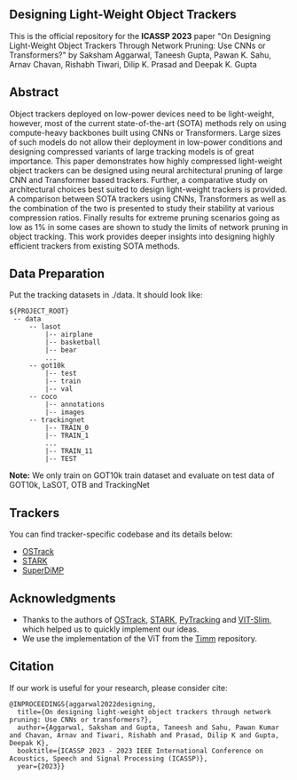 ## Designing Light-Weight Object Trackers
This is the official repository for the **ICASSP 2023** paper "On Designing Light-Weight Object Trackers Through Network Pruning: Use CNNs or Transformers?" by Saksham Aggarwal, Taneesh Gupta, Pawan K. Sahu, Arnav Chavan, Rishabh Tiwari, Dilip K. Prasad and Deepak K. Gupta

## Abstract
Object trackers deployed on low-power devices need to be light-weight, however, most of the current state-of-the-art (SOTA) methods rely on using compute-heavy backbones built using CNNs or Transformers. Large sizes of such models do not allow their deployment in low-power conditions and designing compressed variants of large tracking models is of great importance. This paper demonstrates how highly compressed light-weight object trackers can be designed using neural architectural pruning of large CNN and Transformer based trackers. Further, a comparative study on architectural choices best suited to design light-weight trackers is provided. A comparison between SOTA trackers using CNNs, Transformers as well as the combination of the two is presented to study their stability at various compression ratios. Finally results for extreme pruning scenarios going as low as 1% in some cases are shown to study the limits of network pruning in object tracking. This work provides deeper insights into designing highly efficient trackers from existing SOTA methods.

## Data Preparation
Put the tracking datasets in ./data. It should look like:
   ```
   ${PROJECT_ROOT}
    -- data
        -- lasot
            |-- airplane
            |-- basketball
            |-- bear
            ...
        -- got10k
            |-- test
            |-- train
            |-- val
        -- coco
            |-- annotations
            |-- images
        -- trackingnet
            |-- TRAIN_0
            |-- TRAIN_1
            ...
            |-- TRAIN_11
            |-- TEST
   ```
**Note:** We only train on GOT10k train dataset and evaluate on test data of GOT10k, LaSOT, OTB and TrackingNet

## Trackers
You can find tracker-specific codebase and its details below:
- [OSTrack](./OSTrack/README.md)
- [STARK](./Stark_sparse/README.md)
- [SuperDiMP](./Super_Dimp/README.md)

## Acknowledgments
* Thanks to the authors of [OSTrack](https://github.com/botaoye/OSTrack), [STARK](https://github.com/researchmm/Stark), [PyTracking](https://github.com/visionml/pytracking) and [VIT-Slim](https://github.com/Arnav0400/ViT-Slim), which helped us to quickly implement our ideas.
* We use the implementation of the ViT from the [Timm](https://github.com/rwightman/pytorch-image-models) repository.

## Citation
If our work is useful for your research, please consider cite:
```
@INPROCEEDINGS{aggarwal2022designing,
  title={On designing light-weight object trackers through network pruning: Use CNNs or transformers?},
  author={Aggarwal, Saksham and Gupta, Taneesh and Sahu, Pawan Kumar and Chavan, Arnav and Tiwari, Rishabh and Prasad, Dilip K and Gupta, Deepak K},
  booktitle={ICASSP 2023 - 2023 IEEE International Conference on Acoustics, Speech and Signal Processing (ICASSP)}, 
  year={2023}}
```


